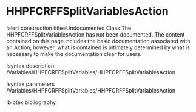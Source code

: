 <!-- MOOSE Documentation Stub: Remove this when content is added. -->

# HHPFCRFFSplitVariablesAction

!alert construction title=Undocumented Class
The HHPFCRFFSplitVariablesAction has not been documented. The content contained on this page
includes the basic documentation associated with an Action; however, what is contained is
ultimately determined by what is necessary to make the documentation clear for users.

!syntax description /Variables/HHPFCRFFSplitVariables/HHPFCRFFSplitVariablesAction

!syntax parameters /Variables/HHPFCRFFSplitVariables/HHPFCRFFSplitVariablesAction

!bibtex bibliography
